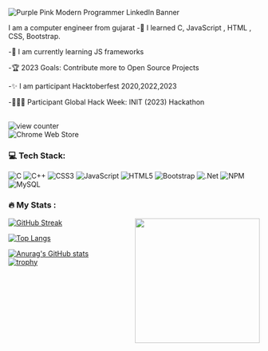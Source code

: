 <!--![banner (2)](https://user-images.githubusercontent.com/66365538/165345615-f2de52f7-2822-4d82-8c0c-13060b8a87fa.png)-->
![Purple Pink Modern Programmer LinkedIn Banner](https://user-images.githubusercontent.com/66365538/185100551-31c07870-b8c5-4439-957b-0ea4136ae5a4.gif)

<!-- ### Hello World 👋 -->
I am a computer engineer from gujarat
-📖 I learned C, JavaScript , HTML , CSS, Bootstrap.

-🌱 I am currently learning JS frameworks

-🏆 2023 Goals: Contribute more to Open Source Projects

-✨ I am participant Hacktoberfest 2020,2022,2023

-🙋🏻‍♂️ Participant Global Hack Week: INIT (2023) Hackathon
<br>
<br>

<div align="left">
 <img alt="view counter" src="https://komarev.com/ghpvc/?username=your-github-bhagirath1312&color=blueviolet">

 <!-- ![](https://komarev.com/ghpvc/?username=your-github-bhagirath1312&color=blueviolet) -->
 <br>
 <img alt="Chrome Web Store" src="https://img.shields.io/chrome-web-store/users/mbnbehikldjhnfehhnaidhjhoofhpehk?style=flat-square">
</div>

### 💻 Tech Stack:
![C](https://img.shields.io/badge/c-%2300599C.svg?style=for-the-badge&logo=c&logoColor=white) ![C++](https://img.shields.io/badge/c++-%2300599C.svg?style=for-the-badge&logo=c%2B%2B&logoColor=white) ![CSS3](https://img.shields.io/badge/css3-%231572B6.svg?style=for-the-badge&logo=css3&logoColor=white) ![JavaScript](https://img.shields.io/badge/javascript-%23323330.svg?style=for-the-badge&logo=javascript&logoColor=%23F7DF1E) ![HTML5](https://img.shields.io/badge/html5-%23E34F26.svg?style=for-the-badge&logo=html5&logoColor=white) ![Bootstrap](https://img.shields.io/badge/bootstrap-%23563D7C.svg?style=for-the-badge&logo=bootstrap&logoColor=white) ![.Net](https://img.shields.io/badge/.NET-5C2D91?style=for-the-badge&logo=.net&logoColor=white) ![NPM](https://img.shields.io/badge/NPM-%23000000.svg?style=for-the-badge&logo=npm&logoColor=white) ![MySQL](https://img.shields.io/badge/mysql-%2300f.svg?style=for-the-badge&logo=mysql&logoColor=white) 
### :fire: My Stats :

<a href="url"><img src="https://user-images.githubusercontent.com/66365538/185738500-0588edf3-144a-445f-8dab-95d329b7406b.gif" align="right" height="250" width="250" ></a>
[![GitHub Streak](http://github-readme-streak-stats.herokuapp.com?user=bhagirath1312&theme=buefy)](https://git.io/streak-stats)



[![Top Langs](https://github-readme-stats.vercel.app/api/top-langs/?username=bhagirath1312&layout=compact&theme=buefy)](https://github.com/anuraghazra/github-readme-stats)

<!-- ![Visitor Count](https://profile-counter.glitch.me/{bhagirath1312}/count.svg)-->

[![Anurag's GitHub stats](https://github-readme-stats.vercel.app/api?username=bhagirath1312&theme=buefy)](https://github.com/anuraghazra/github-readme-stats)
<br>
[![trophy](https://github-profile-trophy.vercel.app/?username=bhagirath1312)](https://github.com/ryo-ma/github-profile-trophy)

<!--START_SECTION:waka-->

<!--END_SECTION:waka-->
